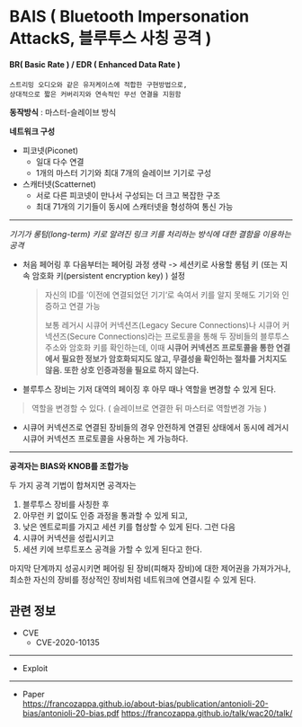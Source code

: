 # BAIS ( Bluetooth Impersonation AttackS, 블루투스 사칭 공격 )
#### BR( Basic Rate ) / EDR ( Enhanced Data Rate )
	
	스트리밍 오디오와 같은 유저케이스에 적합한 구현방법으로,   
	상대적으로 짧은 커버리지와 연속적인 무선 연결을 지원함

**동작방식** : 마스터-슬레이브 방식   
   
**네트워크 구성**
 - 피코넷(Piconet)
	- 일대 다수 연결
 	- 1개의 마스터 기기와 최대 7개의 슬레이브 기기로 구성
 - 스캐터넷(Scatternet)
  	- 서로 다른 피코넷이 만나서 구성되는 더 크고 복잡한 구조
  	- 최대 71개의 기기들이 동시에 스캐터넷을 형성하여 통신 가능
***
*기기가 롱텀(long-term) 키로 알려진 링크 키를 처리하는 방식에 대한 결함을 이용하는 공격*

- 처음 페어링 후 다음부터는 페어링 과정 생략 -> 세션키로 사용할 롱텀 키 (또는 지속 암호화 키(persistent encryption key) ) 설정
	> 자신의 ID를 ‘이전에 연결되었던 기기‘로 속여서 키를 알지 못해도 기기와 인증하고 연결 가능 
   	> 
	> 보통 레거시 시큐어 커넥션즈(Legacy Secure Connections)나 시큐어 커넥션즈(Secure Connections)라는 프로토콜을 통해 두 장비들의 블루투스 주소와 암호화 키를 확인하는데, 
이때 **시큐어 커넥션즈 프로토콜을 통한 연결에서 필요한 정보가 암호화되지도 않고, 무결성을 확인하는 절차를 거치지도 않음. 또한 상호 인증과정을 필요로 하지 않는다.**
   
- 블루투스 장비는 기저 대역의 페이징 후 아무 때나 역할을 변경할 수 있게 된다.
> 역할을 변경할 수 있다. 
> ( 슬레이브로 연결한 뒤 마스터로 역할변경 가능 )
- 시큐어 커넥션즈로 연결된 장비들의 경우 안전하게 연결된 상태에서 동시에 레거시 시큐어 커넥션즈 프로토콜을 사용하는 게 가능하다.
***
   	
**공격자는 BIAS와 KNOB를 조합가능**   
   
두 가지 공격 기법이 합쳐지면 공격자는   
1. 블루투스 장비를 사칭한 후 
2. 아무런 키 없이도 인증 과정을 통과할 수 있게 되고, 
3. 낮은 엔트로피를 가지고 세션 키를 협상할 수 있게 된다. 그런 다음
4. 시큐어 커넥션을 성립시키고 
5. 세션 키에 브루트포스 공격을 가할 수 있게 된다고 한다.   
   
마지막 단계까지 성공시키면 페어링 된 장비(피해자 장비)에 대한 제어권을 가져가거나, 최소한 자신의 장비를 정상적인 장비처럼 네트워크에 연결시킬 수 있게 된다.
## 관련 정보
- CVE
	- CVE-2020-10135
***
- Exploit
***
- Paper   
https://francozappa.github.io/about-bias/publication/antonioli-20-bias/antonioli-20-bias.pdf https://francozappa.github.io/talk/wac20/talk/ 